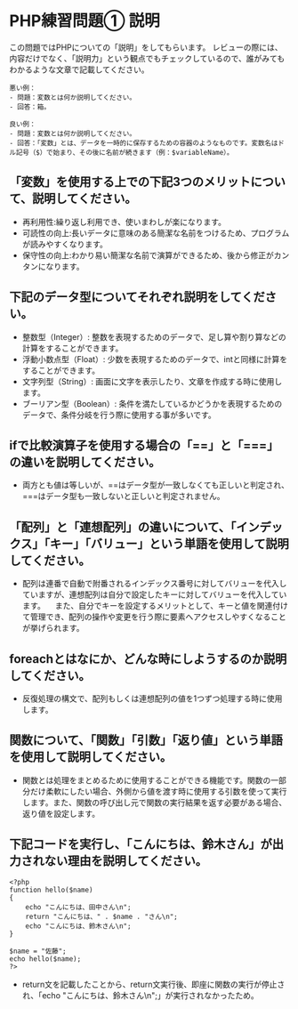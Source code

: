 # PHP練習問題① 説明
この問題ではPHPについての「説明」をしてもらいます。
レビューの際には、内容だけでなく、「説明力」という観点でもチェックしているので、誰がみてもわかるような文章で記載してください。

```
悪い例：
- 問題：変数とは何か説明してください。
- 回答：箱。

良い例：
- 問題：変数とは何か説明してください。
- 回答：「変数」とは、データを一時的に保存するための容器のようなものです。変数名はドル記号（$）で始まり、その後に名前が続きます（例：$variableName）。
```

## 「変数」を使用する上での下記3つのメリットについて、説明してください。
- 再利用性:繰り返し利用でき、使いまわしが楽になります。
- 可読性の向上:長いデータに意味のある簡潔な名前をつけるため、プログラムが読みやすくなります。
- 保守性の向上:わかり易い簡潔な名前で演算ができるため、後から修正がカンタンになります。

## 下記のデータ型についてそれぞれ説明をしてください。
- 整数型（Integer）: 整数を表現するためのデータで、足し算や割り算などの計算をすることができます。
- 浮動小数点型（Float）: 少数を表現するためのデータで、intと同様に計算をすることができます。
- 文字列型（String）: 画面に文字を表示したり、文章を作成する時に使用します。
- ブーリアン型（Boolean）: 条件を満たしているかどうかを表現するためのデータで、条件分岐を行う際に使用する事が多いです。

## ifで比較演算子を使用する場合の「==」と「===」の違いを説明してください。
- 両方とも値は等しいが、==はデータ型が一致しなくても正しいと判定され、===はデータ型も一致しないと正しいと判定されません。

## 「配列」と「連想配列」の違いについて、「インデックス」「キー」「バリュー」という単語を使用して説明してください。
- 配列は連番で自動で附番されるインデックス番号に対してバリューを代入していますが、連想配列は自分で設定したキーに対してバリューを代入しています。
　また、自分でキーを設定するメリットとして、キーと値を関連付けて管理でき、配列の操作や変更を行う際に要素へアクセスしやすくなることが挙げられます。

## foreachとはなにか、どんな時にしようするのか説明してください。
- 反復処理の構文で、配列もしくは連想配列の値を1つずつ処理する時に使用します。

## 関数について、「関数」「引数」「返り値」という単語を使用して説明してください。
- 関数とは処理をまとめるために使用することができる機能です。関数の一部分だけ柔軟にしたい場合、外側から値を渡す時に使用する引数を使って実行します。また、関数の呼び出し元で関数の実行結果を返す必要がある場合、返り値を設定します。

## 下記コードを実行し、「こんにちは、鈴木さん」が出力されない理由を説明してください。
```
<?php
function hello($name)
{
    echo "こんにちは、田中さん\n";
    return "こんにちは、" . $name . "さん\n";
    echo "こんにちは、鈴木さん\n";
}

$name = "佐藤";
echo hello($name);
?>
```
- return文を記載したことから、return文実行後、即座に関数の実行が停止され、「echo "こんにちは、鈴木さん\n";」が実行されなかったため。